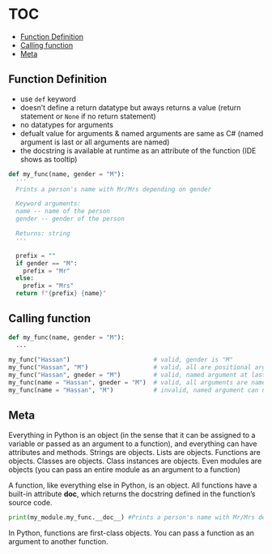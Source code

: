 # TOC
* [Function Definition](/function.md#function-definition)
* [Calling function](/function.md#calling-function)
* [Meta](/function.md#meta)

## Function Definition
* use `def` keyword
* doesn’t define a return datatype but aways returns a value (return statement or `None` if no return statement)
* no datatypes for arguments
* defualt value for arguments & named arguments are same as C# (named argument is last or all arguments are named)
* the docstring is available at runtime as an attribute of the function (IDE shows as tooltip)
```python
def my_func(name, gender = "M"):
  '''
  Prints a person's name with Mr/Mrs depending on gender

  Keyword arguments:
  name -- name of the person
  gender -- gender of the person

  Returns: string
  '''

  prefix = ""
  if gender == "M":
    prefix = "Mr"
  else:
    prefix = "Mrs"
  return f"{prefix} {name}"
```

## Calling function
```python
def my_func(name, gender = "M"):
  ...
  
my_func("Hassan")                       # valid, gender is "M"
my_func("Hassan", "M")                  # valid, all are positional arguments
my_func("Hassan", gneder = "M")         # valid, named argument at last
my_func(name = "Hassan", gneder = "M")  # valid, all arguments are named
my_func(name = "Hassan", "M")           # invalid, named argument can not precede positional argument
```

## Meta
Everything in Python is an object (in the sense that it can be assigned to a variable or passed as an argument to a function), and everything can have attributes and methods. Strings are objects. Lists are objects. Functions are objects. Classes are objects. Class instances are objects. Even modules are objects (you can pass an entire module as an argument to a function)   

A function, like everything else in Python, is an object. All functions have a built-in attribute __doc__, which returns the docstring defined in the function’s source code.
```python
print(my_module.my_func.__doc__) #Prints a person's name with Mr/Mrs depending on gender
```
In Python, functions are first-class objects. You can pass a function as an argument to another function.
